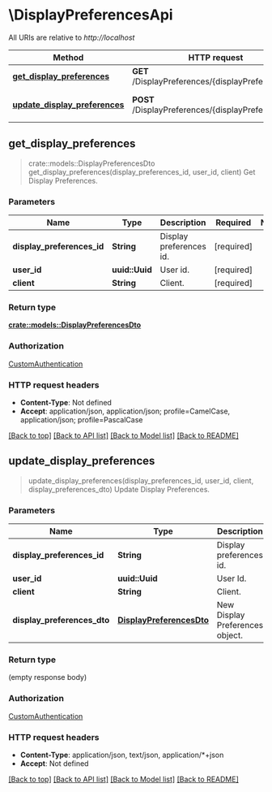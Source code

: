 # \DisplayPreferencesApi

All URIs are relative to *http://localhost*

Method | HTTP request | Description
------------- | ------------- | -------------
[**get_display_preferences**](DisplayPreferencesApi.md#get_display_preferences) | **GET** /DisplayPreferences/{displayPreferencesId} | Get Display Preferences.
[**update_display_preferences**](DisplayPreferencesApi.md#update_display_preferences) | **POST** /DisplayPreferences/{displayPreferencesId} | Update Display Preferences.



## get_display_preferences

> crate::models::DisplayPreferencesDto get_display_preferences(display_preferences_id, user_id, client)
Get Display Preferences.

### Parameters


Name | Type | Description  | Required | Notes
------------- | ------------- | ------------- | ------------- | -------------
**display_preferences_id** | **String** | Display preferences id. | [required] |
**user_id** | **uuid::Uuid** | User id. | [required] |
**client** | **String** | Client. | [required] |

### Return type

[**crate::models::DisplayPreferencesDto**](DisplayPreferencesDto.md)

### Authorization

[CustomAuthentication](../README.md#CustomAuthentication)

### HTTP request headers

- **Content-Type**: Not defined
- **Accept**: application/json, application/json; profile=CamelCase, application/json; profile=PascalCase

[[Back to top]](#) [[Back to API list]](../README.md#documentation-for-api-endpoints) [[Back to Model list]](../README.md#documentation-for-models) [[Back to README]](../README.md)


## update_display_preferences

> update_display_preferences(display_preferences_id, user_id, client, display_preferences_dto)
Update Display Preferences.

### Parameters


Name | Type | Description  | Required | Notes
------------- | ------------- | ------------- | ------------- | -------------
**display_preferences_id** | **String** | Display preferences id. | [required] |
**user_id** | **uuid::Uuid** | User Id. | [required] |
**client** | **String** | Client. | [required] |
**display_preferences_dto** | [**DisplayPreferencesDto**](DisplayPreferencesDto.md) | New Display Preferences object. | [required] |

### Return type

 (empty response body)

### Authorization

[CustomAuthentication](../README.md#CustomAuthentication)

### HTTP request headers

- **Content-Type**: application/json, text/json, application/*+json
- **Accept**: Not defined

[[Back to top]](#) [[Back to API list]](../README.md#documentation-for-api-endpoints) [[Back to Model list]](../README.md#documentation-for-models) [[Back to README]](../README.md)

